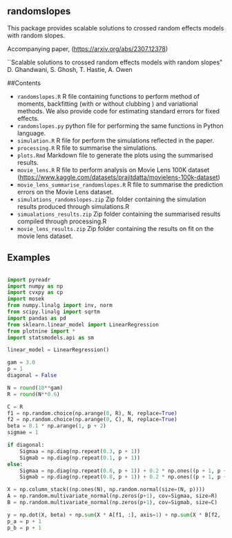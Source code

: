 ## randomslopes
This package provides scalable solutions to crossed random effects models with random slopes. 

Accompanying paper, (https://arxiv.org/abs/2307.12378)


``Scalable solutions to crossed random effects models with random slopes" 
D. Ghandwani, S. Ghosh, T. Hastie, A. Owen


##Contents

 - `randomslopes.R` R file containing functions to perform method of moments, backfitting (with or without clubbing ) and variational methods. We also provide code for estimating standard errors for fixed effects. 
 -  `randomslopes.py` python file for performing the same functions in Python language.
 -  `simulation.R` R file for perform the simulations reflected in the paper.
 -  `processing.R` R file to summarise the simulations.
 -   `plots.Rmd` Markdown file to generate the plots using the summarised results.
 -   `movie_lens.R` R file to perform analysis on Movie Lens 100K dataset (https://www.kaggle.com/datasets/prajitdatta/movielens-100k-dataset)
 -   `movie_lens_summarise_randomslopes.R` R file to summarise the prediction errors on the Movie Lens dataset.
 -   `simulations_randomslopes.zip` Zip folder containing the simulation results produced through simulations.R
 -   `simualations_results.zip` Zip folder containing the summarised results compiled through processing.R
 -   `movie_lens_results.zip` Zip folder containing the results on fit on the movie lens dataset. 


## Examples 

```py

import pyreadr
import numpy as np
import cvxpy as cp
import mosek
from numpy.linalg import inv, norm
from scipy.linalg import sqrtm
import pandas as pd
from sklearn.linear_model import LinearRegression
from plotnine import *
import statsmodels.api as sm

linear_model = LinearRegression()

gam = 3.0
p = 1
diagonal = False

N = round(10**gam)
R = round(N**0.6)

C = R
f1 = np.random.choice(np.arange(0, R), N, replace=True)
f2 = np.random.choice(np.arange(0, C), N, replace=True)
beta = 0.1 * np.arange(1, p + 2)
sigmae = 1

if diagonal:
    Sigmaa = np.diag(np.repeat(0.3, p + 1))
    Sigmab = np.diag(np.repeat(0.1, p + 1))
else:
    Sigmaa = np.diag(np.repeat(0.8, p + 1)) + 0.2 * np.ones((p + 1, p + 1))
    Sigmab = np.diag(np.repeat(0.8, p + 1)) + 0.2 * np.ones((p + 1, p + 1))

X = np.column_stack((np.ones(N), np.random.normal(size=(N, p))))
A = np.random.multivariate_normal(np.zeros(p+1), cov=Sigmaa, size=R)
B = np.random.multivariate_normal(np.zeros(p+1), cov=Sigmab, size=C)

y = np.dot(X, beta) + np.sum(X * A[f1, :], axis=1) + np.sum(X * B[f2, :], axis=1) + np.random.normal(scale=sigmae, size=N)
p_a = p + 1
p_b = p + 1

```
